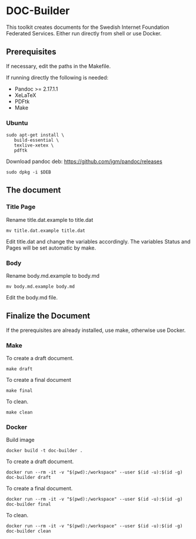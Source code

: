 # DOC-Builder

This toolkit creates documents for the Swedish Internet Foundation Federated Services. Either run directly from shell or use Docker.

## Prerequisites
If necessary, edit the paths in the Makefile.

If running directly the following is needed:

- Pandoc >= 2.17.1.1
- XeLaTeX
- PDFtk
- Make

### Ubuntu
```
sudo apt-get install \
   build-essential \
   texlive-xetex \
   pdftk
```

Download pandoc deb: https://github.com/jgm/pandoc/releases

```
sudo dpkg -i $DEB
```

## The document

### Title Page

Rename title.dat.example to title.dat
```
mv title.dat.example title.dat
```

Edit title.dat and change the variables accordingly. The variables Status and Pages will be set automatic by make.

### Body

Rename body.md.example to body.md
```
mv body.md.example body.md
```
Edit the body.md file.

## Finalize the Document

If the prerequisites are already installed, use make, otherwise use Docker.

### Make

To create a draft document.
```
make draft
```

To create a final document
```
make final
```

To clean.
```
make clean
```

### Docker

Build image
```
docker build -t doc-builder .
```

To create a draft document.
```
docker run --rm -it -v "$(pwd):/workspace" --user $(id -u):$(id -g) doc-builder draft
```

To create a final document.
```
docker run --rm -it -v "$(pwd):/workspace" --user $(id -u):$(id -g) doc-builder final
```

To clean.
```
docker run --rm -it -v "$(pwd):/workspace" --user $(id -u):$(id -g) doc-builder clean
```
